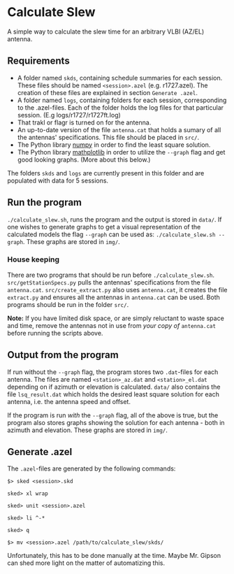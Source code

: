 # Calculate Slew

A simple way to calculate the slew time for an arbitrary VLBI (AZ/EL) antenna.


## Requirements

 - A folder named ``skds``, containing schedule summaries for each session.
   These files should be named ``<session>.azel`` (e.g. r1727.azel). The
   creation of these files are explained in section `Generate .azel`.
 - A folder named ``logs``, containing folders for each session, corresponding
   to the .azel-files. Each of the folder holds the log files for that
   particular session. (E.g logs/r1727/r1727ft.log)
 - That trakl or flagr is turned on for the antenna.
 - An up-to-date version of the file ``antenna.cat`` that holds a sumary of all
   the antennas' specifications. This file should be placed in ``src/``.
 - The Python library [numpy](http://www.numpy.org/, "Numpy") in order to find
   the least square solution.
 - The Python library [mathplotlib](http://matplotlib.org/, "Mathplotlib") in
   order to utilize the ``--graph`` flag and get good looking graphs. (More
   about this below.)

The folders ``skds`` and ``logs`` are currently present in this folder and are
populated with data for 5 sessions.

## Run the program

``./calculate_slew.sh``, runs the program and the output is stored in
``data/``. If one wishes to generate graphs to get a visual representation of
the calculated models the flag ``--graph`` can be used as:
``./calculate_slew.sh --graph``. These graphs are stored in ``img/``.

### House keeping

There are two programs that should be run before ``./calculate_slew.sh``.
``src/getStationSpecs.py`` pulls the antennas' specifications from the file
``antenna.cat``. ``src/create_extract.py`` also uses ``antenna.cat``, it creates
the file ``extract.py`` and ensures all the antennas in ``antenna.cat`` can be
used. Both programs should be run in the folder ``src/``.

**Note:** If you have limited disk space, or are simply reluctant to waste
space and time, remove the antennas not in use from *your copy of*
``antenna.cat`` before running the scripts above.

## Output from the program

If run without the ``--graph`` flag, the program stores two ``.dat``-files for
each antenna. The files are named ``<station>_az.dat`` and ``<station>_el.dat``
depending on if azimuth or elevation is calculated. ``data/`` also contains the
file ``lsq_result.dat`` which holds the desired least square solution for each
antenna, i.e. the antenna speed and offset.

If the program is run *with* the ``--graph`` flag, all of the above is true,
but the program also stores graphs showing the solution for each antenna - both
in azimuth and elevation. These graphs are stored in ``img/``.

## Generate .azel

The ``.azel``-files are generated by the following commands:

``$> sked <session>.skd``

``sked> xl wrap``

``sked> unit <session>.azel``

``sked> li ^-*``

``sked> q``

``$> mv <session>.azel /path/to/calculate_slew/skds/``


Unfortunately, this has to be done manually at the time. Maybe Mr. Gipson can
shed more light on the matter of automatizing this.

